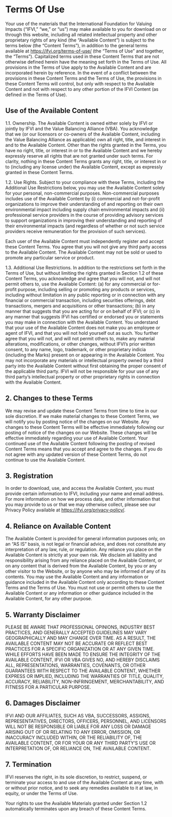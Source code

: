 # Terms Of Use

Your use of the materials that the International Foundation for Valuing Impacts (“IFVI,” “we,” or “us”) may make available to you for download on or through this website, including all related intellectual property and other proprietary rights of any kind (the “Available Content”) is subject to the terms below (the “Content Terms”), in addition to the general terms available at https://ifvi.org/terms-of-use/ (the “Terms of Use” and together, the “Terms”). Capitalized terms used in these Content Terms that are not otherwise defined herein have the meaning set forth in the Terms of Use. All provisions in the Terms of Use apply to the Available Content and are incorporated herein by reference. In the event of a conflict between the provisions in these Content Terms and the Terms of Use, the provisions in these Content Terms will control, but only with respect to the Available Content and not with respect to any other portion of the IFVI Content (as defined in the Terms of Use).

## Use of the Available Content

1.1. Ownership. The Available Content is owned either solely by IFVI or jointly by IFVI and the Value Balancing Alliance (VBA). You acknowledge that we (or our licensors or co-owners of the Available Content, including the Value Balancing Alliance as applicable) own all right, title, and interest in and to the Available Content. Other than the rights granted in the Terms, you have no right, title, or interest in or to the Available Content and we hereby expressly reserve all rights that are not granted under such terms. For clarity, nothing in these Content Terms grants any right, title, or interest in or to (including any license under) the Available Content, except as expressly granted in these Content Terms. 

1.2. Use Rights. Subject to your compliance with these Terms, including the Additional Use Restrictions below,  you may use the Available Content solely for your personal, non-commercial purposes. Non-commercial purposes includes use of the Available Content by (i) commercial and not-for-profit organizations to improve their understanding of and reporting on their own environmental impact including supply chain environmental impacts and (ii) professional service providers in the course of providing advisory services to support organizations in improving their understanding and reporting of their environmental impacts (and regardless of whether or not such service providers receive remuneration for the provision of such services).


Each user of the Available Content must independently register and accept these Content Terms. You agree that you will not give any third party access to the Available Content. The Available Content may not be sold or used to promote any particular service or product.

1.3. Additional Use Restrictions. In addition to the restrictions set forth in the Terms of Use, but without limiting the rights granted in Section 1.2 of these Content Terms, you acknowledge and agree that you will not, and will not permit others to, use the Available Content: (a) for any commercial or for-profit purpose, including selling or promoting any products or services, including without limitation in any public reporting or in connection with any financial or commercial transaction, including securities offerings, debt transactions, mergers and acquisitions or other transactions; (b) in any manner that suggests that you are acting for or on behalf of IFVI; or (c) in any manner that suggests IFVI has certified or endorsed you or statements you may make in connection with the Available Content. You understand that your use of the Available Content does not make you an employee or agent of IFVI, and that you will not hold yourself out as such. You further agree that you will not, and will not permit others to, make any material alterations, modifications, or other changes, without IFVI’s prior written consent, to any name, logo, trademark, or other proprietary indicia (including the Marks) present on or appearing in the Available Content. You may not incorporate any materials or intellectual property owned by a third party into the Available Content without first obtaining the proper consent of the applicable third party. IFVI will not be responsible for your use of any third party’s intellectual property or other proprietary rights in connection with the Available Content.


## 2. Changes to these Terms
We may revise and update these Content Terms from time to time in our sole discretion. If we make material changes to these Content Terms, we will notify you by posting notice of the changes on our Website. Any changes to these Content Terms will be effective immediately following our posting of notice of the changes on our Website. These changes will be effective immediately regarding your use of Available Content. Your continued use of the Available Content following the posting of revised Content Terms means that you accept and agree to the changes. If you do not agree with any updated version of these Content Terms, do not continue to use the Available Content.

## 3. Registration

In order to download, use, and access the Available Content, you must provide certain information to IFVI, including your name and email address. For more information on how we process data, and other information that you may provide to us or that we may otherwise collect, please see our Privacy Policy available at https://ifvi.org/privacy-policy/.

## 4. Reliance on Available Content

The Available Content is provided for general information purposes only, on an “AS IS” basis, is not legal or financial advice, and does not constitute any interpretation of any law, rule, or regulation. Any reliance you place on the Available Content is strictly at your own risk. We disclaim all liability and responsibility arising from any reliance placed on the Available Content, or on any content that is derived from the Available Content, by you or any other visitor to the Website, or by anyone who may be informed of any of its contents. You may use the Available Content and any information or guidance included in the Available Content only according to these Content Terms and the Terms of Use. You must not use or permit others to use the Available Content or any information or other guidance included in the Available Content, for any other purpose. 

## 5. Warranty Disclaimer

PLEASE BE AWARE THAT PROFESSIONAL OPINIONS, INDUSTRY BEST PRACTICES, AND GENERALLY ACCEPTED GUIDELINES MAY VARY GEOGRAPHICALLY AND MAY CHANGE OVER TIME.  AS A RESULT, THE AVAILABLE CONTENT MAY NOT BE ACCURATE OR REFLECT BEST PRACTICES FOR A SPECIFIC ORGANIZATION OR AT ANY GIVEN TIME. WHILE EFFORTS HAVE BEEN MADE TO ENSURE THE INTEGRITY OF THE AVAILABLE CONTENT, IFVI OR VBA GIVES NO, AND HEREBY DISCLAIMS ALL, REPRESENTATIONS, WARRANTIES, COVENANTS, OR OTHER GUARANTEES WITH RESPECT TO THE AVAILABLE CONTENT, WHETHER EXPRESS OR IMPLIED, INCLUDING THE WARRANTIES OF TITLE, QUALITY, ACCURACY, RELIABILITY, NON-INFRINGEMENT, MERCHANTABILITY, AND FITNESS FOR A PARTICULAR PURPOSE.

## 6. Damages Disclaimer

IFVI AND OUR AFFILIATES, SUCH AS VBA, SUCCESSORS, ASSIGNS, REPRESENTATIVES, DIRECTORS, OFFICERS, PERSONNEL, AND LICENSORS WILL NOT BE RESPONSIBLE OR LIABLE FOR ANY LOSS OR DAMAGE ARISING OUT OF OR RELATING TO ANY ERROR, OMISSION, OR INACCURACY INCLUDED WITHIN, OR THE RELIABILITY OF, THE AVAILABLE CONTENT, OR FOR YOUR OR ANY THIRD PARTY’S USE OR INTERPRETATION OF, OR RELIANCE ON, THE AVAILABLE CONTENT.

## 7. Termination

IFVI reserves the right, in its sole discretion, to restrict, suspend, or terminate your access to and use of the Available Content at any time, with or without prior notice, and to seek any remedies available to it at law, in equity, or under the Terms of Use.


Your rights to use the Available Materials granted under Section 1.2 automatically terminates upon any breach of these Content Terms. 


